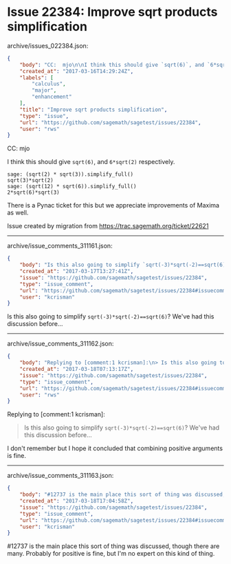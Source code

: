 # Issue 22384: Improve sqrt products simplification

archive/issues_022384.json:
```json
{
    "body": "CC:  mjo\n\nI think this should give `sqrt(6)`, and `6*sqrt(2)` respectively.\n\n```\nsage: (sqrt(2) * sqrt(3)).simplify_full()\nsqrt(3)*sqrt(2)\nsage: (sqrt(12) * sqrt(6)).simplify_full()\n2*sqrt(6)*sqrt(3)\n```\n\nThere is a Pynac ticket for this but we appreciate improvements of Maxima as well.\n\nIssue created by migration from https://trac.sagemath.org/ticket/22621\n\n",
    "created_at": "2017-03-16T14:29:24Z",
    "labels": [
        "calculus",
        "major",
        "enhancement"
    ],
    "title": "Improve sqrt products simplification",
    "type": "issue",
    "url": "https://github.com/sagemath/sagetest/issues/22384",
    "user": "rws"
}
```
CC:  mjo

I think this should give `sqrt(6)`, and `6*sqrt(2)` respectively.

```
sage: (sqrt(2) * sqrt(3)).simplify_full()
sqrt(3)*sqrt(2)
sage: (sqrt(12) * sqrt(6)).simplify_full()
2*sqrt(6)*sqrt(3)
```

There is a Pynac ticket for this but we appreciate improvements of Maxima as well.

Issue created by migration from https://trac.sagemath.org/ticket/22621





---

archive/issue_comments_311161.json:
```json
{
    "body": "Is this also going to simplify `sqrt(-3)*sqrt(-2)==sqrt(6)`?  We've had this discussion before...",
    "created_at": "2017-03-17T13:27:41Z",
    "issue": "https://github.com/sagemath/sagetest/issues/22384",
    "type": "issue_comment",
    "url": "https://github.com/sagemath/sagetest/issues/22384#issuecomment-311161",
    "user": "kcrisman"
}
```

Is this also going to simplify `sqrt(-3)*sqrt(-2)==sqrt(6)`?  We've had this discussion before...



---

archive/issue_comments_311162.json:
```json
{
    "body": "Replying to [comment:1 kcrisman]:\n> Is this also going to simplify `sqrt(-3)*sqrt(-2)==sqrt(6)`?  We've had this discussion before...\n\nI don't remember but I hope it concluded that combining positive arguments is fine.",
    "created_at": "2017-03-18T07:13:17Z",
    "issue": "https://github.com/sagemath/sagetest/issues/22384",
    "type": "issue_comment",
    "url": "https://github.com/sagemath/sagetest/issues/22384#issuecomment-311162",
    "user": "rws"
}
```

Replying to [comment:1 kcrisman]:
> Is this also going to simplify `sqrt(-3)*sqrt(-2)==sqrt(6)`?  We've had this discussion before...

I don't remember but I hope it concluded that combining positive arguments is fine.



---

archive/issue_comments_311163.json:
```json
{
    "body": "#12737 is the main place this sort of thing was discussed, though there are many.  Probably for positive is fine, but I'm no expert on this kind of thing.",
    "created_at": "2017-03-18T17:04:58Z",
    "issue": "https://github.com/sagemath/sagetest/issues/22384",
    "type": "issue_comment",
    "url": "https://github.com/sagemath/sagetest/issues/22384#issuecomment-311163",
    "user": "kcrisman"
}
```

#12737 is the main place this sort of thing was discussed, though there are many.  Probably for positive is fine, but I'm no expert on this kind of thing.
